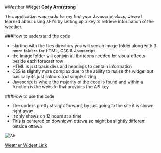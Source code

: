 #Weather Widget
**Cody Armstrong**
  
   This application was made for my first year Javascript class, where I learned about using API's by setting up a key to retrieve information of the weather.

###How to understand the code
 - starting with the files directory you will see an Image folder along with 3 more folders for HTML, CSS & Javascript
 - the Image folder will contain all the icons needed for visual effects beside each forecast row
 - HTML is just basic divs and headings to contain information
 - CSS is slightly more complex due to the ability to resize the widget but basically its just colours and simple sizing
 - Javascript is where the majority of the code is found and within a function is the website that provides the API key

###How to use the code
 - The code is pretty straight forward, by just going to the site it is shown right away
 - It only shows on 12 hours at a time
 - This is centered on downtown ottawa so might be slightly different outside ottawa

![Alt][1]

[1]: http://rethumb.com/assets/img/github.png
[Weather Widget Link](http://arms0333.github.io/weather_widget/ "Ottawa weather Widget")
